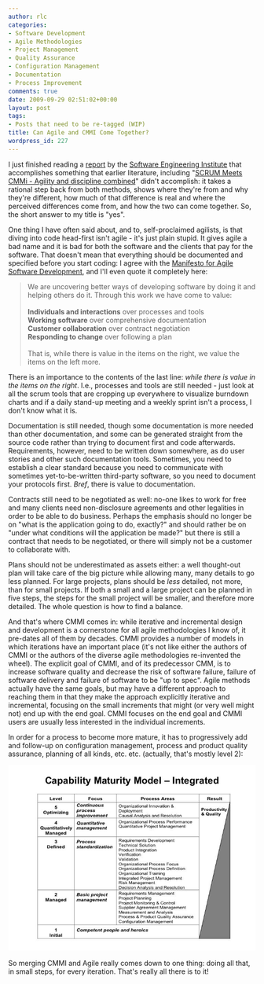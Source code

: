```yaml
---
author: rlc
categories:
- Software Development
- Agile Methodologies
- Project Management
- Quality Assurance
- Configuration Management
- Documentation
- Process Improvement
comments: true
date: 2009-09-29 02:51:02+00:00
layout: post
tags:
- Posts that need to be re-tagged (WIP)
title: Can Agile and CMMI Come Together?
wordpress_id: 227
---
```


I just finished reading a [report](http://www.sei.cmu.edu/library/abstracts/reports/08tn003.cfm) by the [Software Engineering Institute](http://www.sei.cmu.edu/) that accomplishes something that earlier literature, including "[SCRUM Meets CMMi - Agility and discipline combined](http://www.ddj.com/cpp/201202684)" didn't accomplish: it takes a rational step back from both methods, shows where they're from and why they're different, how much of that difference is real and where the perceived differences come from, and how the two can come together. So, the short answer to my title is "yes".

<!--more-->

One thing I have often said about, and to, self-proclaimed agilists, is that diving into code head-first isn't agile - it's just plain stupid. It gives agile a bad name and it is bad for both the software and the clients that pay for the software. That doesn't mean that everything should be documented and specified before you start coding: I agree with the [Manifesto for Agile Software Development](http://agilemanifesto.org), and I'll even quote it completely here:

<blockquote>We are uncovering better ways of developing software by doing it and helping others do it. Through this work we have come to value:<br/>
<br/>
<b>Individuals and interactions</b> over processes and tools<br/>
<b>Working software</b> over comprehensive documentation<br/>
<b>Customer collaboration</b> over contract negotiation<br/>
<b>Responding to change</b> over following a plan<br/>
<br/>
That is, while there is value in the items on the right, we value the items on the left more.</blockquote>

There is an importance to the contents of the last line: _while there is value in the items on the right_. I.e., processes and tools are still needed - just look at all the scrum tools that are cropping up everywhere to visualize burndown charts and if a daily stand-up meeting and a weekly sprint isn't a process, I don't know what it is.

Documentation is still needed, though some documentation is more needed than other documentation, and some can be generated straight from the source code rather than trying to document first and code afterwards. Requirements, however, need to be written down somewhere, as do user stories and other such documentation tools. Sometimes, you need to establish a clear standard because you need to communicate with sometimes yet-to-be-written third-party software, so you need to document your protocols first. _Bref_, there is value to documentation.

Contracts still need to be negotiated as well: no-one likes to work for free and many clients need non-disclosure agreements and other legalities in order to be able to do business. Perhaps the emphasis should no longer be on "what is the application going to do, exactly?" and should rather be on "under what conditions will the application be made?" but there is still a contract that needs to be negotiated, or there will simply not be a customer to collaborate with.

Plans should not be underestimated as assets either: a well thought-out plan will take care of the big picture while allowing many, many details to go less planned. For large projects, plans should be _less_ detailed, not more, than for small projects. If both a small and a large project can be planned in five steps, the steps for the small project will be smaller, and therefore more detailed. The whole question is how to find a balance.

And that's where CMMI comes in: while iterative and incremental design and development is a cornerstone for all agile methodologies I know of, it pre-dates all of them by decades. CMMI provides a number of models in which iterations have an important place (it's not like either the authors of CMMI or the authors of the diverse agile methodologies re-invented the wheel). The explicit goal of CMMI, and of its predecessor CMM, is to increase software quality and decrease the risk of software failure, failure of software delivery and failure of software to be "up to spec". Agile methods actually have the same goals, but may have a different approach to reaching them in that they make the approach explicitly iterative and incremental, focusing on the small increments that might (or very well might not) end up with the end goal. CMMI focuses on the end goal and CMMI users are usually less interested in the individual increments.

In order for a process to become more mature, it has to progressively add and follow-up on configuration management, process and product quality assurance, planning of all kinds, etc. etc. (actually, that's mostly level 2):

![Capability_Maturity_Model](/assets/2009/09/Capability_Maturity_Model.jpg)

So merging CMMI and Agile really comes down to one thing: doing all that, in small steps, for every iteration. That's really all there is to it!